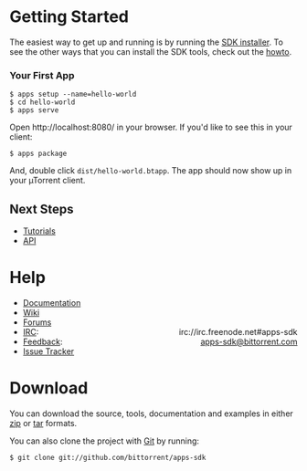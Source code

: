 # Getting Started

The easiest way to get up and running is by running the [SDK
installer](client/apps-sdk-installer.msi).
To see the other ways that you can install the SDK tools, check out the
[howto](doc/install-howto.html).

### Your First App

    $ apps setup --name=hello-world
    $ cd hello-world
    $ apps serve

Open http://localhost:8080/ in your browser. If you'd like to see this in your
client:

    $ apps package

And, double click `dist/hello-world.btapp`. The app should now show up in your
&micro;Torrent client.

## Next Steps

- [Tutorials](doc/tutorials)
- [API](doc/api.html)

# Help

- [Documentation](doc/)
- [Wiki](https://github.com/bittorrent/apps-sdk/wikis)
- [Forums](http://forum.utorrent.com/viewforum.php?id=33)
- [IRC](irc://irc.freenode.net#apps-sdk): <span style="float:right">irc://irc.freenode.net#apps-sdk</span>
- [Feedback](mailto:apps-sdk@bittorrent.com): <span style="float:right">apps-sdk@bittorrent.com</span>
- [Issue Tracker](https://github.com/bittorrent/apps-sdk/issues)

# Download

You can download the source, tools, documentation and examples in either
[zip](http://github.com/bittorrent/apps-sdk/zipball/master) or
[tar](http://github.com/bittorrent/apps-sdk/tarball/master) formats.

You can also clone the project with [Git](http://git-scm.com/) by running:

    $ git clone git://github.com/bittorrent/apps-sdk
